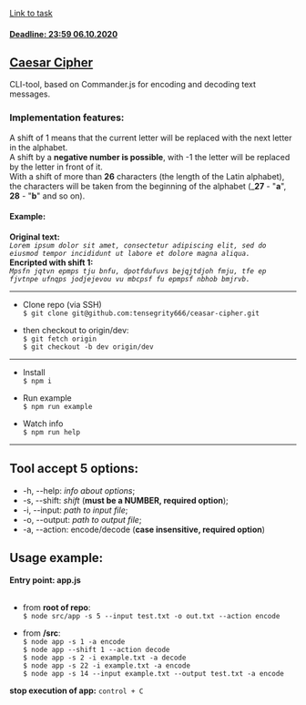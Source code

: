 [Link to task](https://github.com/rolling-scopes-school/nodejs-course-template/blob/master/TASKS.md)<br>
#### [Deadline: 23:59 06.10.2020](https://discord.com/channels/755676888680366081/755860337059823667/763103442054545411)

## [Caesar Cipher](https://en.wikipedia.org/wiki/Caesar_cipher)
CLI-tool, based on Commander.js for encoding and decoding text messages.

### Implementation features:
A shift of 1 means that the current letter will be replaced with the next letter in the alphabet.<br>
A shift by a __negative number is possible__, with -1 the letter will be replaced by the letter in front of it.<br>
With a shift of more than __26__ characters (the length of the Latin alphabet), the characters will be taken from the beginning of the alphabet (___27__ - "__a__", __28__ - "__b__" and so on).<br>

#### Example:<br>
__Original text:__<br>
_`Lorem ipsum dolor sit amet, consectetur adipiscing elit, sed do eiusmod tempor incididunt ut labore et dolore magna aliqua.`_<br>
__Encripted with shift 1:__<br>
_`Mpsfn jqtvn epmps tju bnfu, dpotfdufuvs bejqjtdjoh fmju, tfe ep fjvtnpe ufnqps jodjejevou vu mbcpsf fu epmpsf nbhob bmjrvb.`_<br>
- - -

- Clone repo (via SSH)<br>
`$ git clone git@github.com:tensegrity666/ceasar-cipher.git`

- then checkout to origin/dev:<br>
`$ git fetch origin`<br>
`$ git checkout -b dev origin/dev`

- - -

- Install<br>
`$ npm i`

- Run example<br>
`$ npm run example`

- Watch info<br>
`$ npm run help`
- - -



## Tool accept 5 options:
- -h, --help: _info about options_;
- -s, --shift: _shift_ (__must be a NUMBER, required option__);
- -i, --input: _path to input file_;
- -o, --output: _path to output file_;
- -a, --action: encode/decode (__case insensitive, required option__)


## Usage example:
__Entry point: app.js__<br>
<br>
- from __root of repo__:<br>
`$ node src/app -s 5 --input test.txt -o out.txt --action encode`<br>

- from __/src__:<br>
`$ node app -s 1 -a encode`<br>
`$ node app --shift 1 --action decode`<br>
`$ node app -s 2 -i example.txt -a decode`<br>
`$ node app -s 22 -i example.txt -a encode`<br>
`$ node app -s 14 --input example.txt --output test.txt -a encode`<br>

__stop execution of app:__ `control + C`
